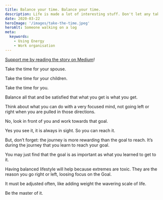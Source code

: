 ```yaml
---
title: Balance your time. Balance your time.
description: Life is made a lot of interesting stuff. Don't let any take over.
date: 2020-03-22
heroImage: '/images/take-the-time.jpeg'
heroAlt: Someone walking on a log
meta:
  keywords:
    - Using Energy
    - Work organisation
---
```


[Support me by reading the story on Medium](https://jeremie-litzler.medium.com/take-the-time-for-your-spouse-take-the-time-for-your-children-take-the-time-for-you-dbd896e37638)!

Take the time for your spouse.

Take the time for your children.

Take the time for you.

Balance all that and be satisfied that what you get is what you get.

Think about what you can do with a very focused mind, not going left or right when you are pulled in those directions.

No, look in front of you and work towards that goal.

Yes you see it, it is always in sight. So you can reach it.

But, don’t forget: the journey is more rewarding than the goal to reach.
It’s during the journey that you learn to reach your goal.

You may just find that the goal is as important as what you learned to get to it.

Having balanced lifestyle will help because extremes are toxic. They are the reason you go right or left, loosing focus on the Goal.

It must be adjusted often, like adding weight the wavering scale of life.

Be the master of it.
